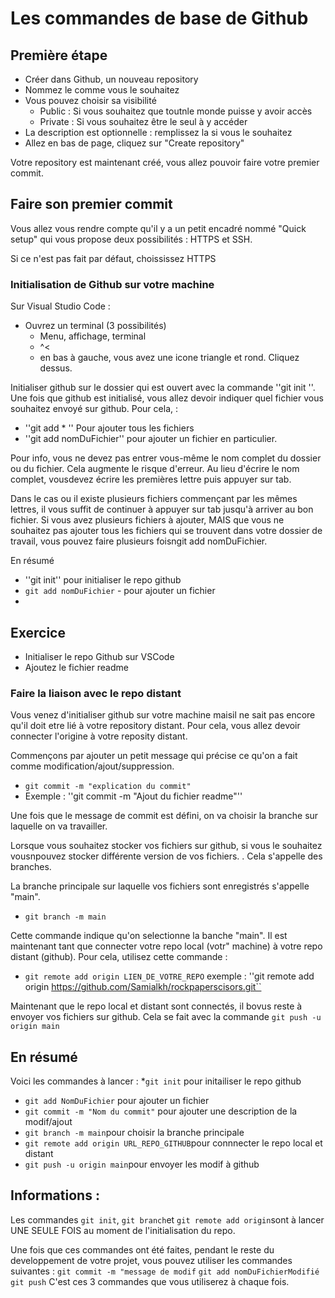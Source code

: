 # Les commandes de base de Github

## Première étape

* Créer dans Github, un nouveau repository
* Nommez le comme vous le souhaitez
* Vous pouvez choisir sa visibilité 
    * Public : Si vous souhaitez que toutnle monde puisse y avoir accès
    * Private : Si vous souhaitez être le seul à y accéder
* La description  est optionnelle : remplissez la si vous le souhaitez
* Allez en bas de page, cliquez sur "Create repository"

Votre repository est maintenant créé, vous allez pouvoir faire votre premier commit.

## Faire son premier commit 


Vous allez vous rendre compte qu'il y a un petit encadré nommé "Quick setup" qui vous propose deux possibilités : HTTPS et SSH.

Si ce n'est pas fait par défaut, choississez HTTPS

### Initialisation de Github sur votre machine

Sur Visual Studio Code :
* Ouvrez un terminal (3 possibilités)
    * Menu, affichage, terminal
    * ^<
    * en bas à gauche, vous avez une icone triangle et rond. Cliquez dessus. 

Initialiser github sur le dossier qui est ouvert avec la commande ''git init ''.
Une fois que github est initialisé, vous allez devoir indiquer quel fichier vous souhaitez envoyé sur github. Pour cela, :
* ''git add * '' Pour ajouter tous les fichiers
* ''git add nomDuFichier'' pour ajouter un fichier en particulier. 

Pour info, vous ne devez pas entrer vous-même le nom complet du dossier ou du fichier. Cela augmente le risque d'erreur. Au lieu d'écrire le nom complet, vousdevez écrire les premières lettre puis appuyer sur tab. 

Dans le cas ou il existe plusieurs fichiers commençant par les mêmes lettres, il vous suffit de continuer à appuyer sur tab jusqu'à arriver au bon fichier. 
Si vous avez plusieurs fichiers à ajouter, MAIS que vous ne souhaitez pas ajouter tous les fichiers qui se trouvent dans votre dossier de travail, vous pouvez faire plusieurs foisngit add nomDuFichier. 

En résumé

* ''git init'' pour initialiser le repo github
* ``git add nomDuFichier`` - pour ajouter un fichier
* 

## Exercice 
* Initialiser le repo Github sur VSCode
* Ajoutez le fichier readme


### Faire la liaison avec le repo distant
Vous venez d'initialiser github sur votre machine maisil ne sait pas encore qu'il doit etre lié à votre repository distant. Pour cela, vous allez devoir connecter l'origine à votre reposity distant. 

Commençons par ajouter un petit message qui précise ce qu'on a fait comme modification/ajout/suppression. 

* ``git commit -m "explication du commit"``
* Exemple : 
        ''git commit -m "Ajout du fichier readme"''

Une fois que le message de commit est défini, on va choisir la branche sur laquelle on va travailler. 

Lorsque vous souhaitez stocker vos fichiers sur github, si vous le souhaitez vousnpouvez stocker différente version de vos fichiers. . Cela s'appelle des branches.

La branche principale sur laquelle vos fichiers sont enregistrés s'appelle "main".

* ``git branch -m main``

Cette commande indique qu'on selectionne la banche "main". 
Il est maintenant tant que connecter votre repo local (votr" machine) à votre repo distant (github). Pour cela, utilisez cette commande :
* ``git remote add origin LIEN_DE_VOTRE_REPO``
exemple :
        ''git remote add origin https://github.com/Samialkh/rockpaperscisors.git``

Maintenant que le repo local et distant sont connectés, il bovus reste à envoyer vos fichiers sur github. Cela se fait avec la commande ``git push -u origin main``

## En résumé 
Voici les commandes à lancer :
*``git init`` pour initailiser le repo github
* ``git add NomDuFichier`` pour ajouter un fichier
* ``git commit -m "Nom du commit"`` pour ajouter une description de la modif/ajout
* ``git branch -m main``pour choisir la branche principale
* ``git remote add origin URL_REPO_GITHUB``pour connnecter le repo local et distant
* ``git push -u origin main``pour envoyer les modif à github

## Informations :
Les commandes ``git init``, ``git branch``et ``git remote add origin``sont à lancer UNE SEULE FOIS au moment de l'initialisation du repo. 

Une fois que ces commandes ont été faites, pendant le reste du developpement de votre projet, vous pouvez utiliser les commandes suivantes : 
``git commit -m "message de modif``
``git add nomDuFichierModifié``
``git push``
C'est ces 3 commandes que vous utiliserez à chaque fois. 



